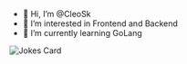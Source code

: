 - 👋 Hi, I’m @CleoSk
- 👀 I’m interested in Frontend and Backend
- 🌱 I’m currently learning GoLang


![Jokes Card](https://readme-jokes.vercel.app/api)

